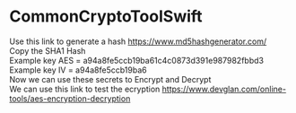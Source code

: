 # CommonCryptoToolSwift

Use this link to generate a hash https://www.md5hashgenerator.com/
<br>
Copy the SHA1 Hash
<br>
Example key AES = a94a8fe5ccb19ba61c4c0873d391e987982fbbd3
<br>
Example key IV = a94a8fe5ccb19ba6
<br>
Now we can use these secrets to Encrypt and Decrypt
<br>
We can use this link to test the ecryption
https://www.devglan.com/online-tools/aes-encryption-decryption
